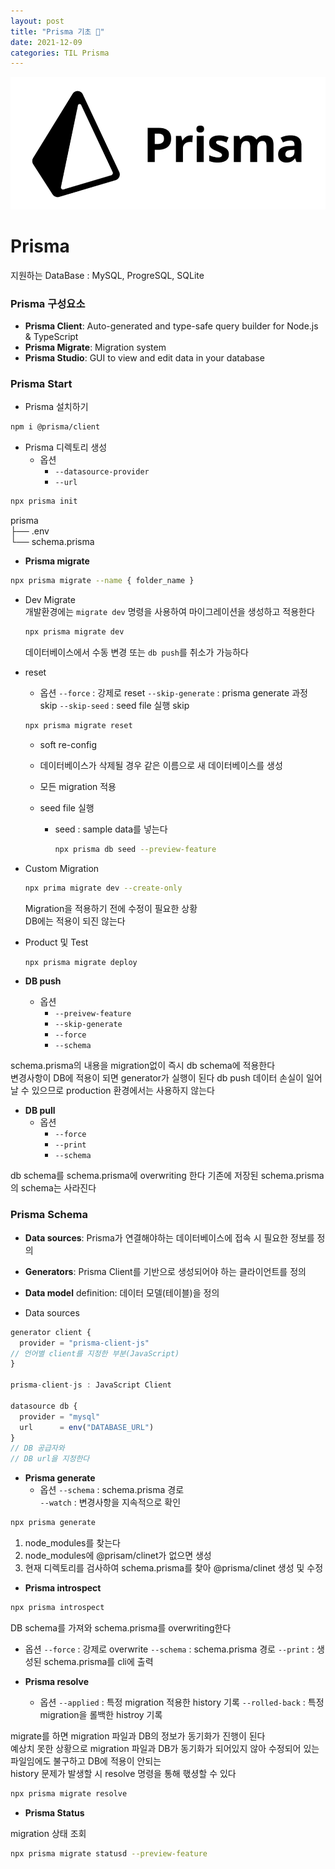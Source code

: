 ```yaml
---
layout: post
title: "Prisma 기초 💬"
date: 2021-12-09
categories: TIL Prisma
---
```


![](https://raw.githubusercontent.com/Action2theFuture/Action2theFuture.github.io/main/_posts/Images/prisma.png)

# Prisma

지원하는 DataBase : MySQL, ProgreSQL, SQLite

### Prisma 구성요소

- **Prisma Client**: Auto-generated and type-safe query builder for Node.js & TypeScript
- **Prisma Migrate**: Migration system
- **Prisma Studio**: GUI to view and edit data in your database

### Prisma Start

- Prisma 설치하기

```bash
npm i @prisma/client
```

- Prisma 디렉토리 생성
  - 옵션
    - `--datasource-provider`
    - `--url`

```bash
npx prisma init
```

prisma  
├── .env  
└── schema.prisma

- **Prisma migrate**

```bash
npx prisma migrate --name { folder_name }
```

- Dev Migrate  
   개발환경에는 `migrate dev` 명령을 사용하여 마이그레이션을 생성하고 적용한다

  ```bash
  npx prisma migrate dev
  ```

  데이터베이스에서 수동 변경 또는 `db push`를 취소가 가능하다

- reset

  - 옵션
    `--force` : 강제로 reset
    `--skip-generate` : prisma generate 과정 skip
    `--skip-seed` : seed file 실행 skip

  ```bash
  npx prisma migrate reset
  ```

  - soft re-config
  - 데이터베이스가 삭제될 경우 같은 이름으로 새 데이터베이스를 생성
  - 모든 migration 적용
  - seed file 실행

    - seed : sample data를 넣는다

      ```bash
      npx prisma db seed --preview-feature
      ```

- Custom Migration

  ```bash
  npx prima migrate dev --create-only
  ```

  Migration을 적용하기 전에 수정이 필요한 상황  
   DB에는 적용이 되진 않는다

- Product 및 Test

  ```bash
  npx prisma migrate deploy
  ```

- **DB push**
  - 옵션
    - `--preivew-feature`
    - `--skip-generate`
    - `--force`
    - `--schema`

schema.prisma의 내용을 migration없이 즉시 db schema에 적용한다  
변경사항이 DB에 적용이 되면 generator가 실행이 된다
db push 데이터 손실이 일어날 수 있으므로 production 환경에서는 사용하지 않는다

- **DB pull**
  - 옵션
    - `--force`
    - `--print`
    - `--schema`

db schema를 schema.prisma에 overwriting 한다
기존에 저장된 schema.prisma의 schema는 사라진다

### Prisma Schema

- **Data sources**: Prisma가 연결해야하는 데이터베이스에 접속 시 필요한 정보를 정의
- **Generators**: Prisma Client를 기반으로 생성되어야 하는 클라이언트를 정의
- **Data model** definition: 데이터 모델(테이블)을 정의

- Data sources

```typescript
generator client {
  provider = "prisma-client-js"
// 언어별 client를 지정한 부분(JavaScript)
}

prisma-client-js : JavaScript Client

datasource db {
  provider = "mysql"
  url      = env("DATABASE_URL")
}
// DB 공급자와
// DB url을 지정한다
```

- **Prisma generate**
  - 옵션
    `--schema` : schema.prisma 경로  
    `--watch` : 변경사항을 지속적으로 확인

```bash
npx prisma generate
```

1. node_modules를 찾는다
2. node_modules에 @prisam/clinet가 없으면 생성
3. 현재 디렉토리를 검사하여 schema.prisma를 찾아 @prisma/clinet 생성 및 수정

- **Prisma introspect**

```bash
npx prisma introspect
```

DB schema를 가져와 schema.prisma를 overwriting한다

- 옵션
  `--force` : 강제로 overwrite
  `--schema` : schema.prisma 경로
  `--print` : 생성된 schema.prisma를 cli에 출력

- **Prisma resolve**
  - 옵션
    `--applied` : 특정 migration 적용한 history 기록
    `--rolled-back` : 특정 migration을 롤백한 histroy 기록

migrate를 하면 migration 파일과 DB의 정보가 동기화가 진행이 된다  
예상치 못한 상황으로 migration 파일과 DB가 동기화가 되어있지 않아 수정되어 있는 파일임에도 불구하고 DB에 적용이 안되는  
history 문제가 발생할 시 resolve 명령을 통해 핷셩할 수 있다

```bash
npx prisma migrate resolve
```

- **Prisma Status**

migration 상태 조회

```bash
npx prisma migrate statusd --preview-feature
```
